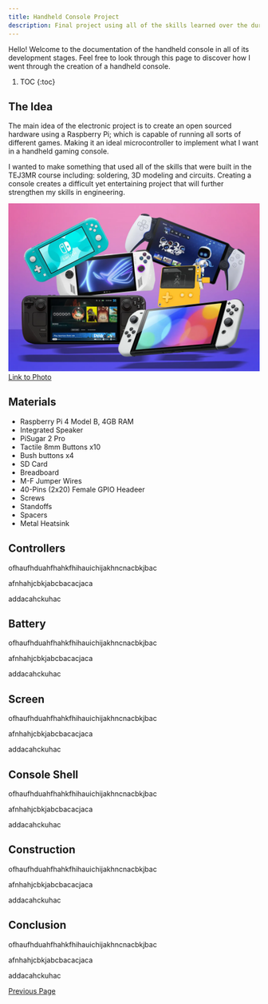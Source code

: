 ```yaml
---
title: Handheld Console Project
description: Final project using all of the skills learned over the duration of the TEJ3MR course.
---
```


Hello! Welcome to the documentation of the handheld console in all of its development stages. Feel free to look through this page to discover how I went through the creation of a handheld console. 

1. TOC
{:toc}

## The Idea

The main idea of the electronic project is to create an open sourced hardware using a Raspberry Pi; which is capable of running all sorts of different games. Making it an ideal microcontroller to implement what I want in a handheld gaming console. 

I wanted to make something that used all of the skills that were built in the TEJ3MR course including: soldering, 3D modeling and circuits. Creating a console creates a difficult yet entertaining project that will further strengthen my skills in engineering.

![Console](/assets/handheld%20console.webp)
[Link to Photo](https://www.stuff.tv/wp-content/uploads/sites/2/2023/12/Best-handheld-consoles-list-lead.jpg)

## Materials

- Raspberry Pi 4 Model B, 4GB RAM
- Integrated Speaker
- PiSugar 2 Pro
- Tactile 8mm Buttons x10
- Bush buttons x4
- SD Card
- Breadboard
- M-F Jumper Wires
- 40-Pins (2x20) Female GPIO Headeer
- Screws
- Standoffs
- Spacers
- Metal Heatsink

## Controllers

ofhaufhduahfhahkfhihauichijakhncnacbkjbac

afnhahjcbkjabcbacacjaca

addacahckuhac

## Battery

ofhaufhduahfhahkfhihauichijakhncnacbkjbac

afnhahjcbkjabcbacacjaca

addacahckuhac

## Screen

ofhaufhduahfhahkfhihauichijakhncnacbkjbac

afnhahjcbkjabcbacacjaca

addacahckuhac

## Console Shell

ofhaufhduahfhahkfhihauichijakhncnacbkjbac

afnhahjcbkjabcbacacjaca

addacahckuhac

## Construction

ofhaufhduahfhahkfhihauichijakhncnacbkjbac

afnhahjcbkjabcbacacjaca

addacahckuhac

## Conclusion

ofhaufhduahfhahkfhihauichijakhncnacbkjbac

afnhahjcbkjabcbacacjaca

addacahckuhac

[Previous Page](./)